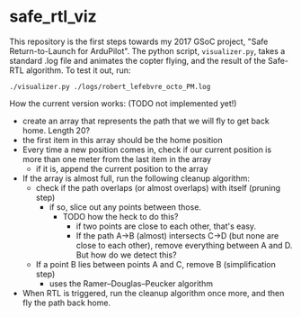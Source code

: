 # safe_rtl_viz

This repository is the first steps towards my 2017 GSoC project, "Safe Return-to-Launch for ArduPilot". The python script, `visualizer.py`, takes a standard .log file and animates the copter flying, and the result of the Safe-RTL algorithm. To test it out, run:

`./visualizer.py ./logs/robert_lefebvre_octo_PM.log`

How the current version works: (TODO not implemented yet!)

- create an array that represents the path that we will fly to get back home. Length 20?
- the first item in this array should be the home position
- Every time a new position comes in, check if our current position is more than one meter from the last item in the array
    - if it is, append the current position to the array
- If the array is almost full, run the following cleanup algorithm:
    - check if the path overlaps (or almost overlaps) with itself (pruning step)
        - if so, slice out any points between those.
            - TODO how the heck to do this?
                - if two points are close to each other, that's easy.
                - If the path A->B (almost) intersects C->D (but none are close to each other), remove everything between A and D. But how do we detect this?
    - If a point B lies between points A and C, remove B (simplification step)
        - uses the Ramer–Douglas–Peucker algorithm
- When RTL is triggered, run the cleanup algorithm once more, and then fly the path back home.
